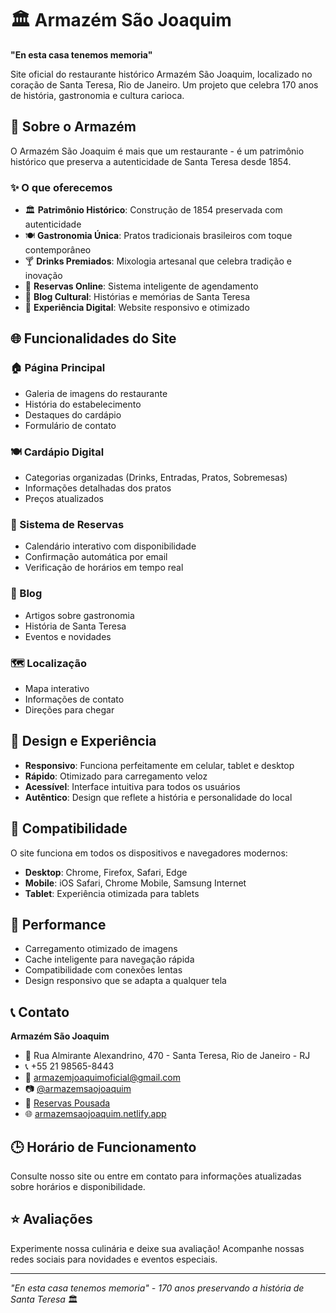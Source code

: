 # 🏛️ Armazém São Joaquim

**"En esta casa tenemos memoria"**

Site oficial do restaurante histórico Armazém São Joaquim, localizado no coração de Santa Teresa, Rio de Janeiro. Um projeto que celebra 170 anos de história, gastronomia e cultura carioca.

## 🌟 Sobre o Armazém

O Armazém São Joaquim é mais que um restaurante - é um patrimônio histórico que preserva a autenticidade de Santa Teresa desde 1854. 

### ✨ O que oferecemos

- 🏛️ **Patrimônio Histórico**: Construção de 1854 preservada com autenticidade
- 🍽️ **Gastronomia Única**: Pratos tradicionais brasileiros com toque contemporâneo  
- 🍸 **Drinks Premiados**: Mixologia artesanal que celebra tradição e inovação
- 📅 **Reservas Online**: Sistema inteligente de agendamento
- 📖 **Blog Cultural**: Histórias e memórias de Santa Teresa
- 🎨 **Experiência Digital**: Website responsivo e otimizado

## 🌐 Funcionalidades do Site

### 🏠 Página Principal
- Galeria de imagens do restaurante
- História do estabelecimento
- Destaques do cardápio
- Formulário de contato

### 🍽️ Cardápio Digital
- Categorias organizadas (Drinks, Entradas, Pratos, Sobremesas)
- Informações detalhadas dos pratos
- Preços atualizados

### 📅 Sistema de Reservas
- Calendário interativo com disponibilidade
- Confirmação automática por email
- Verificação de horários em tempo real

### 📖 Blog
- Artigos sobre gastronomia
- História de Santa Teresa
- Eventos e novidades

### 🗺️ Localização
- Mapa interativo
- Informações de contato
- Direções para chegar

## 🎨 Design e Experiência

- **Responsivo**: Funciona perfeitamente em celular, tablet e desktop
- **Rápido**: Otimizado para carregamento veloz
- **Acessível**: Interface intuitiva para todos os usuários
- **Autêntico**: Design que reflete a história e personalidade do local

## 📱 Compatibilidade

O site funciona em todos os dispositivos e navegadores modernos:
- **Desktop**: Chrome, Firefox, Safari, Edge
- **Mobile**: iOS Safari, Chrome Mobile, Samsung Internet
- **Tablet**: Experiência otimizada para tablets

## 🚀 Performance

- Carregamento otimizado de imagens
- Cache inteligente para navegação rápida
- Compatibilidade com conexões lentas
- Design responsivo que se adapta a qualquer tela

## 📞 Contato

**Armazém São Joaquim**
- 📍 Rua Almirante Alexandrino, 470 - Santa Teresa, Rio de Janeiro - RJ
- 📞 +55 21 98565-8443
- 📧 armazemjoaquimoficial@gmail.com
- 📷 [@armazemsaojoaquim](https://www.instagram.com/armazemsaojoaquim/)
- 🏨 [Reservas Pousada](https://vivapp.bukly.com/d/hotel_view/5041)
- 🌐 [armazemsaojoaquim.netlify.app](https://armazemsaojoaquim.netlify.app)

## 🕒 Horário de Funcionamento

Consulte nosso site ou entre em contato para informações atualizadas sobre horários e disponibilidade.

## ⭐ Avaliações

Experimente nossa culinária e deixe sua avaliação! Acompanhe nossas redes sociais para novidades e eventos especiais.

---

*"En esta casa tenemos memoria" - 170 anos preservando a história de Santa Teresa* 🏛️